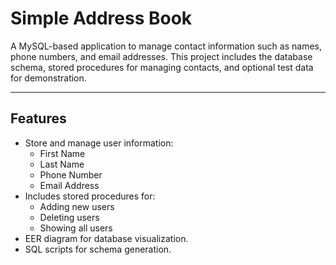 # Simple Address Book

A MySQL-based application to manage contact information such as names, phone numbers, and email addresses. This project includes the database schema, stored procedures for managing contacts, and optional test data for demonstration.

---

## Features
- Store and manage user information:
  - First Name
  - Last Name
  - Phone Number
  - Email Address
- Includes stored procedures for:
  - Adding new users
  - Deleting users
  - Showing all users
- EER diagram for database visualization.
- SQL scripts for schema generation.

